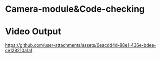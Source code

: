# Camera-module&Code-checking

# **Video Output**

https://github.com/user-attachments/assets/6eacdd4d-88e1-436e-bdee-ce128210a1af
